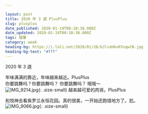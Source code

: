 ```yaml
---

layout: post
title: 2020 年 3 週 PlusPlus
slug: plusplus
date_published: 2020-01-19T00:10:38.000Z
date_updated: 2020-01-19T00:10:38.000Z
tags: 隨筆
category: week
heading-bg: https://i.loli.net/2020/01/28/bJlceHkvKYuqwtB.jpg
heading-bg-text: "#fff"
---
```


2020 年 3 週

年味满满的靠近，年味越来越近。PlusPlus  
你要跳舞吗？你要跳舞吗？ 你要跳舞吗？ 哦哦～  
![IMG_9214.jpg](https://i.loli.net/2020/01/28/2ayfMLpcUCQRlHn.jpg){: .size-small}
越来越可爱的肉哥。PlusPlus

和悦神去看紫罗兰永恒花园。真的很美，一开始还跑错地方了。尬。 
![IMG_9066.jpg](https://i.loli.net/2020/01/28/m418DsQZGlgxtdp.jpg){: .size-small}
